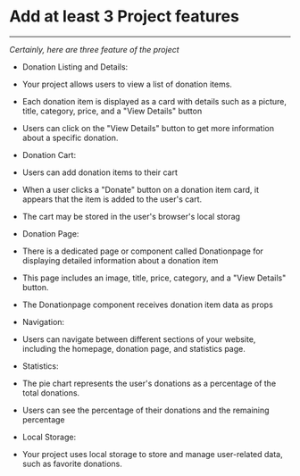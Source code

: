 # Add at least 3 Project features
 ---

 _Certainly, here are three feature of the project_

 - Donation Listing and Details:
  - Your project allows users to view a list of donation items.
  - Each donation item is displayed as a card with details such as a picture, title, category, price, and a "View Details" button
  - Users can click on the "View Details" button to get more information about a specific donation.
  
- Donation Cart:
 - Users can add donation items to their cart
 - When a user clicks a "Donate" button on a donation item card, it appears that the item is added to the user's cart.
 - The cart may be stored in the user's browser's local storag
 

-  Donation Page:
 - There is a dedicated page or component called Donationpage for displaying detailed information about a donation item

 - This page includes an image, title, price, category, and a "View Details" button.
 - The Donationpage component receives donation item data as props

- Navigation:
 - Users can navigate between different sections of your website, including the homepage, donation page, and statistics page.

- Statistics:
 - The pie chart represents the user's donations as a percentage of the total donations.
 - Users can see the percentage of their donations and the remaining percentage


- Local Storage:
 - Your project uses local storage to store and manage user-related data, such as favorite donations. 